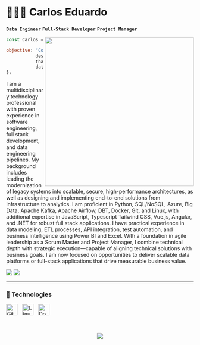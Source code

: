 # 👨🏻‍💻 Carlos Eduardo

**`Data Engineer`** **`Full-Stack Developer`** **`Project Manager`**

<img src="https://raw.githubusercontent.com/MicaelliMedeiros/micaellimedeiros/master/image/computer-illustration.png" min-width="400px" max-width="400px" width="400px" align="right">

 ```JavaScript 
const Carlos = {

objective: "Contribute as a Data Engineer or Full Stack Developer,
            designing scalable solutions
            that combine high-performance architecture,
            data processing, and modern web development."
};
```

I am a multidisciplinary technology professional with proven experience in software engineering, full stack development, and data engineering pipelines. My background includes leading the modernization of legacy systems into scalable, secure, high-performance architectures, as well as designing and implementing end-to-end solutions from infrastructure to analytics. I am proficient in Python, SQL/NoSQL, Azure, Big Data, Apache Kafka, Apache Airflow, DBT, Docker, Git, and Linux, with additional expertise in JavaScript, Typescript Tailwind CSS, Vue.js, Angular, and .NET for robust full stack applications. I have practical experience in data modeling, ETL processes, API integration, test automation, and business intelligence using Power BI and Excel. With a foundation in agile leadership as a Scrum Master and Project Manager, I combine technical depth with strategic execution—capable of aligning technical solutions with business goals. I am now focused on opportunities to deliver scalable data platforms or full-stack applications that drive measurable business value.

<div>
    <a href="https://www.linkedin.com/in/carlos-eduardo-061604234/" target="_blank"><img src="https://img.shields.io/badge/-LinkedIn-%230077B5?style=for-the-badge&logo=linkedin&logoColor=white" target="_blank"></a> 
    <a href = "mailto:cesaints.engineer@gmail.com"><img src="https://img.shields.io/badge/-Gmail-%23333?style=for-the-badge&logo=gmail&logoColor=white" target="_blank"></a>
</div>
  
---

### 🤖 Technologies

<img 
    align="left" 
    alt="Git" 
    title="Git"
    width="30px" 
    style="padding-right: 10px;" 
    src="https://cdn.jsdelivr.net/gh/devicons/devicon@latest/icons/git/git-original.svg" 
/>

<img 
    align="left" 
    alt="Linux" 
    title="Linux"
    width="30px" 
    style="padding-right: 10px;" 
    src="https://cdn.jsdelivr.net/gh/devicons/devicon@latest/icons/linux/linux-original.svg" 
/>

<img 
    align="left" 
    alt="Docker" 
    title="Docker"
    width="30px" 
    style="padding-right: 10px;" 
    src="https://cdn.jsdelivr.net/gh/devicons/devicon@latest/icons/docker/docker-original-wordmark.svg" 
/>


<br/>


<div display="flex" justify-content="space-around" align="center">
    <div>
        <a href="https://github.com/cesaints">
    </div>
</div>


  
  ##

  <br>

<p align="center">
  <img src="https://github-readme-stats.vercel.app/api?username=carlosgoncalvesdev&show_icons=true&theme=dracula" />
</p>


